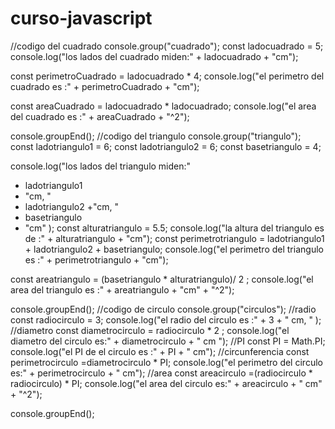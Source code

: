 # curso-javascript

 //codigo del cuadrado 
 console.group("cuadrado");
 const ladocuadrado = 5;
 console.log("los lados del cuadrado miden:" + ladocuadrado + "cm");

 const perimetroCuadrado = ladocuadrado * 4;
 console.log("el perimetro del cuadrado es :" + perimetroCuadrado + "cm");

const areaCuadrado = ladocuadrado * ladocuadrado;
console.log("el area del cuadrado es :" + areaCuadrado + "^2");

console.groupEnd();
//codigo del triangulo
console.group("triangulo");
const ladotriangulo1 = 6;
const ladotriangulo2 = 6;
const basetriangulo = 4;

console.log("los lados del triangulo miden:" 
 + ladotriangulo1 
 + "cm, "
 + ladotriangulo2 
 +"cm, "
 + basetriangulo 
 + "cm"
);
const alturatriangulo = 5.5;
console.log("la altura del triangulo es de :" + alturatriangulo + "cm");
const perimetrotriangulo = ladotriangulo1 + ladotriangulo2 + basetriangulo;
console.log("el perimetro del triangulo es :" + perimetrotriangulo + "cm");

const areatriangulo = (basetriangulo * alturatriangulo)/ 2 ;
console.log("el area del triangulo es :" + areatriangulo + "cm" + "^2");

console.groupEnd();
//codigo de circulo
console.group("circulos");
//radio 
const radiocirculo = 3;
console.log("el radio del circulo es :" + 3 + " cm, " );
//diametro
const diametrocirculo = radiocirculo * 2 ;
console.log("el diametro del circulo es:" + diametrocirculo + " cm ");
//PI
const PI = Math.PI;
console.log("el PI de el circulo es :" + PI + " cm");
//circunferencia
const perimetrocirculo =diametrocirculo * PI;
console.log("el perimetro del circulo es:" + perimetrocirculo + " cm");
//area
const areacirculo =(radiocirculo * radiocirculo) * PI;
console.log("el area del circulo es:" + areacirculo + " cm" + "^2");



console.groupEnd();

